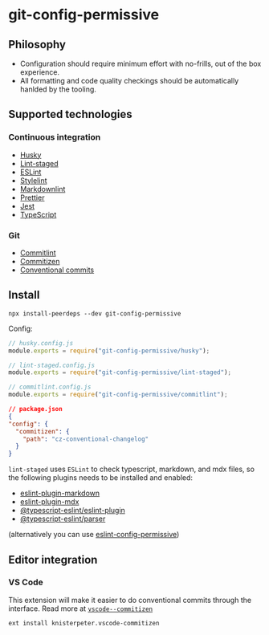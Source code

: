 # git-config-permissive

## Philosophy

- Configuration should require minimum effort with no-frills, out of the box experience.
- All formatting and code quality checkings should be automatically hanlded by the tooling.

## Supported technologies

### Continuous integration

- [Husky](https://github.com/typicode/husky)
- [Lint-staged](https://github.com/okonet/lint-staged)
- [ESLint](https://eslint.org/)
- [Stylelint](https://stylelint.io/)
- [Markdownlint](https://github.com/DavidAnson/markdownlint)
- [Prettier](https://prettier.io/)
- [Jest](https://jestjs.io/)
- [TypeScript](https://www.typescriptlang.org/)

### Git

- [Commitlint](https://commitlint.js.org/)
- [Commitizen](https://github.com/commitizen/cz-cli)
- [Conventional commits](https://www.conventionalcommits.org/)

## Install

```shell
npx install-peerdeps --dev git-config-permissive
```

Config:

```js
// husky.config.js
module.exports = require("git-config-permissive/husky");
```

```js
// lint-staged.config.js
module.exports = require("git-config-permissive/lint-staged");
```

```js
// commitlint.config.js
module.exports = require("git-config-permissive/commitlint");
```

```json
// package.json
{
"config": {
  "commitizen": {
    "path": "cz-conventional-changelog"
  }
}
```

`lint-staged` uses `ESLint` to check typescript, markdown, and mdx files, so the following plugins needs to be installed and enabled:

- [eslint-plugin-markdown](https://github.com/eslint/eslint-plugin-markdown)
- [eslint-plugin-mdx](https://github.com/mdx-js/eslint-mdx/tree/master/packages/eslint-plugin-mdx)
- [@typescript-eslint/eslint-plugin](https://github.com/typescript-eslint/typescript-eslint/tree/master/packages/eslint-plugin)
- [@typescript-eslint/parser](https://github.com/typescript-eslint/typescript-eslint/tree/master/packages/parser)

(alternatively you can use [eslint-config-permissive](https://github.com/katawaredev/config/tree/master/packages/eslint-config-permissive))

## Editor integration

### VS Code

This extension will make it easier to do conventional commits through the interface. Read more at [`vscode--commitizen`](https://github.com/KnisterPeter/vscode-commitizen)

```shell
ext install knisterpeter.vscode-commitizen
```
